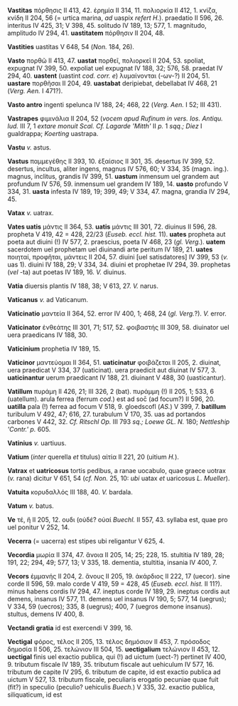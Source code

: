 **Vastitas** πόρθησις II 413, 42. ἐρημία II 314, 11. πολιορκία II
412, 1. κνίζα, κνίδη II 204, 56 (= urtica marina, *ad* uaspix *refert
H.*). praedatio II 596, 26. interitus IV 425, 31; V 398, 45. solitudo IV
189, 13; 577, 1. magnitudo, amplitudo IV 294, 41. **uastitatem**
πόρθησιν II 204, 48.

**Vastities** uastitas V 648, 54 (*Non.* 184, 26).

**Vasto** πορθῶ II 413, 47. **uastat** πορθεῖ, πολιορκεῖ II 204, 53.
spoliat, expugnat IV 399, 50. expoliat uel expugnat IV 188, 32; 576, 58.
praedat IV 294, 40. **uastent** (uastint *cod. corr. e*) λυμαίνονται
(-ων-?) II 204, 51. **uastare** πορθῆσαι II 204, 49. **uastabat**
deripiebat, debellabat IV 468, 21 (*Verg. Aen.* I 471?).

**Vasto antro** ingenti spelunca IV 188, 24; 468, 22 (*Verg. Aen.* I
52; III 431).

**Vastrapes** φιμινάλια II 204, 52 (*vocem apud Rufinum in vers. Ios.
Antiqu. Iud.* III 7, 1 *extare monuit Scal. Cf. Lagarde 'Mitth'* II *p.*
1 *sqq.; Diez* I gualdrappa; *Koerting* uastrapa.

**Vastu** *v.* astus.

**Vastus** παμμεγέθης II 393, 10. ἐξαίσιος II 301, 35. desertus IV 399,
52. desertus, incultus, aliter ingens, magnus IV 576, 60; V 334, 35
(magn. ing.). magnus, inclitus, grandis IV 399, 51. **uastum** inmensum
uel grandem aut profundum IV 576, 59. inmensum uel grandem IV 189, 14.
**uasto** profundo V 334, 31. **uasta** infesta IV 189, 19; 399, 49; V
334, 47. magna, grandia IV 294, 45.

**Vatax** *v.* uatrax.

**Vates uatis** μάντις II 364, 53. **uatis** μάντις III 301, 72. diuinus
II 596, 28. propheta V 419, 42 = 428, 22/23 (*Euseb. eccl. hist.* 11).
**uates** propheta aut poeta aut diuini (!) IV 577, 2. praescius, poeta
IV 468, 23 (*gl. Verg.*). **uatem** sacerdotem uel prophetam uel
diuinandi arte peritum IV 189, 21. **uates** ποιηταί, προφῆται, μάντεις
II 204, 57. diuini [uel satisdatores] IV 399, 53 (*v.* uas 1). diuini
IV 188, 29; V 334, 34. diuini et prophetae IV 294, 39. prophetas (*vel*
-ta) aut poetas IV 189, 16. *V.* diuinus.

**Vatia** diuersis plantis IV 188, 38; V 613, 27. *V.* narus.

**Vaticanus** *v.* ad Vaticanum.

**Vaticinatio** μαντεία II 364, 52. error IV 400, 1; 468, 24 (*gl.
Verg.*?). *V.* error.

**Vaticinator** ἐνθεάτης III 301, 71; 517, 52. φοιβαστής III 309, 58.
diuinator uel uera praedicans IV 188, 30.

**Vaticinium** prophetia IV 189, 15.

**Vaticinor** μαντεύομαι II 364, 51. **uaticinatur** φοιβάζεται II 205,
2. diuinat, uera praedicat V 334, 37 (uaticinat). uera praedicit aut
diuinat IV 577, 3. **uaticinantur** uerum praedicant IV 188, 21.
diuinant V 488, 30 (uasticantur).

**Vatillum** πυράμη II 426, 21; III 326, 2 (bat). πυράμμη (!) II 205, 1;
533, 6 (uatellum). arula ferrea (ferrum *cod.*) est ad soc̄ (ad focum?)
II 596, 20. **uatilla** pala (!) ferrea ad focum V 518, 9. gloedscofl
(*AS.*) V 399, 7. **batillum** turibulum V 492, 47; 616, 27. turabulum V
170, 35. uas ad portandos carbones V 442, 32. *Cf. Ritschl Op.* III 793
*sq.; Loewe GL. N.* 180; *Nettleship 'Contr.' p.* 605.

**Vatinius** *v.* uartiuus.

**Vatium** (*inter* querella *et* titulus) αἰτία II 221, 20 (uitium
*H.*).

**Vatrax** et **uatricosus** tortis pedibus, a ranae uocabulo, quae
graece uotrax (*v.* rana) dicitur V 651, 54 (*cf. Non.* 25, 10: *ubi*
uatax *et* uaricosus *L. Mueller*).

**Vatuita** κορυδαλλός III 188, 40. *V.* bardala.

**Vatum** *v.* batus.

**Ve** τέ, ἤ II 205, 12. ουδι (οὐδέ? οὐαί *Buechl.* II 557, 43. syllaba
est, quae pro uel ponitur V 252, 14.

**Vecerra** (= uacerra) est stipes ubi religantur V 625, 4.

**Vecordia** μωρία II 374, 47. ἄνοια II 205, 14; 25; 228, 15. stultitia
IV 189, 28; 191, 22; 294, 49; 577, 13; V 335, 18. dementia, stultitia,
insania IV 400, 7.

**Vecors** ἐμμανής II 204, 2. ἄνους II 205, 19. ἀκάρδιος II 222, 17
(uecor). sine corde II 596, 59. malo corde V 419, 59 = 428, 45 (*Euseb.
eccl. hist.* II 11?). minus habens cordis IV 294, 47. ineptus corde IV
189, 29. ineptus cordis aut demens, insanus IV 577, 11. demens uel
insanus IV 190, 5; 577, 14 (uegrus); V 334, 59 (uecros); 335, 8
(uegrus); 400, 7 (uegros demone insanus). stultus, demens IV 400, 8.

**Vectandi gratia** id est exercendi V 399, 16.

**Vectigal** φόρος, τέλος II 205, 13. τέλος δημόσιον II 453, 7. πρόσοδος
δημοσία II 506, 25. τελώνιον III 504, 15. **uectigalium** τελώνιον II
453, 12. **uectigal** finis uel exactio publica, qui (!) ad uictum
(uect-?) pertinet IV 400, 9. tributum fiscale IV 189, 35. tributum
fiscale aut uehiculum IV 577, 16. tributum de capite IV 295, 6. tributum
de capite, id est exactio publica ad uictum V 527, 13. tributum fiscale,
peculiaris erogatio pecuniae quae fuit (fit?) in speculio (peculio?
uehiculis *Buech.*) V 335, 32. exactio publica, siliquaticum, id est
